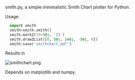 smith.py, a simple minimalistic Smith Chart plotter for Python.

Usage:

```python
  import smith
  smith=smith.smith()
  smith.markZ(20+30j, 'Z1')
  smith.drawZList([0, 50j, 1e6j, -50j, 0])
  smith.save('smithchart.pdf')
  ```
Results in

![smithchart.png](https://github.com/qnzy/smith.py/raw/master/smithchart.png)

Depends on matplotlib and numpy.
